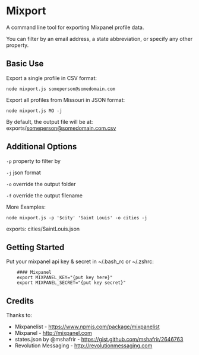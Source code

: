 # Mixport

A command line tool for exporting Mixpanel profile data.

You can filter by an email address, a state abbreviation, or specify any other property.

## Basic Use

Export a single profile in CSV format:

`node mixport.js someperson@somedomain.com`

Export all profiles from Missouri in JSON format:

`node mixport.js MO -j`

By default, the output file will be at: exports/someperson@somedomain.com.csv

## Additional Options

`-p` property to filter by

`-j` json format

`-o` override the output folder

`-f` override the output filename

More Examples: 

`node mixport.js -p '$city' 'Saint Louis' -o cities -j`

exports: cities/SaintLouis.json

## Getting Started

Put your mixpanel api key & secret in ~/.bash_rc or ~/.zshrc:

        #### Mixpanel
        export MIXPANEL_KEY="{put key here}"
        export MIXPANEL_SECRET="{put key secret}"

## Credits

Thanks to:

- Mixpanelist - https://www.npmjs.com/package/mixpanelist
- Mixpanel - http://mixpanel.com
- states.json by @mshafrir - https://gist.github.com/mshafrir/2646763
- Revolution Messaging - http://revolutionmessaging.com








